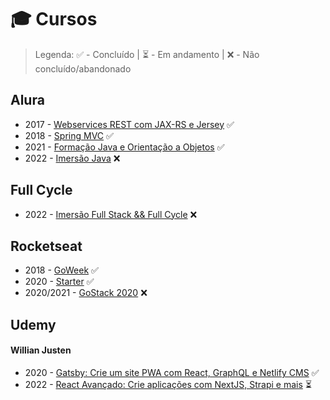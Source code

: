 # 🎓 Cursos

> Legenda: ✅ - Concluído | ⏳ - Em andamento | ❌ - Não concluído/abandonado

## Alura

- 2017 - [Webservices REST com JAX-RS e Jersey](https://github.com/felipebbarbosa/curso_alura_webservices-rest-com-jaxrs-e-jersey) ✅
- 2018 - [Spring MVC](https://github.com/felipebbarbosa/curso_alura_spring-mvc) ✅
- 2021 - [Formação Java e Orientação a Objetos](./alura/formacao-java/README.md) ✅
- 2022 - [Imersão Java](https://github.com/felipebbarbosa/curso_alura_imersao-java) ❌

## Full Cycle

- 2022 - [Imersão Full Stack && Full Cycle](./full-cycle/imersao-full-stack-e-full-cycle/README.md) ❌

## Rocketseat

- 2018 - [GoWeek](https://github.com/felipebbarbosa/curso-rocketseat_goweek-2018) ✅
- 2020 - [Starter](./rocketseat/starter.md) ✅
- 2020/2021 - [GoStack 2020](./rocketseat/gostack-2020.md) ❌

## Udemy

#### Willian Justen

- 2020 - [Gatsby: Crie um site PWA com React, GraphQL e Netlify CMS](https://github.com/felipebbarbosa/curso_udemy_gatsby) ✅
- 2022 - [React Avançado: Crie aplicações com NextJS, Strapi e mais](./udemy/willianjusten/react-avancado/README.md) ⏳
